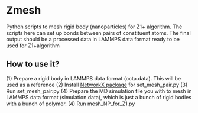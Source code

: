 # Zmesh
Python scripts to mesh rigid body (nanoparticles) for Z1+ algorithm. The scripts here can set up bonds between pairs of constituent atoms. The final output should be a processed data in LAMMPS data format ready to be used for Z1+algorithm

## How to use it?
(1) Prepare a rigid body in LAMMPS data format (octa.data). This will be used as a reference
(2) Install [NetworkX package](https://anaconda.org/anaconda/networkx#:~:text=To%20install%20this%20package%20run%20one%20of%20the) for set_mesh_pair.py
(3) Run set_mesh_pair.py
(4) Prepare the MD simulation file you with to mesh in LAMMPS data format (simulation.data), which is just a bunch of rigid bodies with a bunch of polymer.
(4) Run mesh_NP_for_Z1.py

